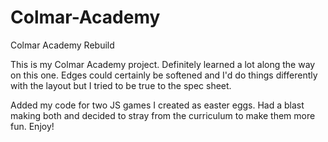 # Colmar-Academy
Colmar Academy Rebuild

This is my Colmar Academy project. Definitely learned a lot along the way on this one. Edges could certainly be softened and I'd do things differently with the layout but I tried to be true to the spec sheet.

Added my code for two JS games I created as easter eggs. Had a blast making both and decided to stray from the curriculum to make them more fun. Enjoy!

